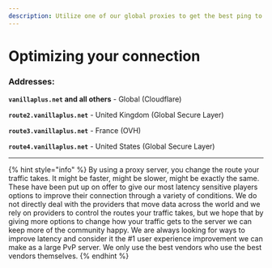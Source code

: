 ```yaml
---
description: Utilize one of our global proxies to get the best ping to Vanilla+.
---
```


# Optimizing your connection

### Addresses:

**`vanillaplus.net` and all others** - Global (Cloudflare)

**`route2.vanillaplus.net`** - United Kingdom (Global Secure Layer)

**`route3.vanillaplus.net`** - France (OVH)

**`route4.vanillaplus.net`** - United States (Global Secure Layer)&#x20;

***

{% hint style="info" %}
By using a proxy server, you change the route your traffic takes. It might be faster, might be slower, might be exactly the same. These have been put up on offer to give our most latency sensitive players options to improve their connection through a variety of conditions. We do not directly deal with the providers that move data across the world and we rely on providers to control the routes your traffic takes, but we hope that by giving more options to change how your traffic gets to the server we can keep more of the community happy. We are always looking for ways to improve latency and consider it the #1 user experience improvement we can make as a large PvP server. We only use the best vendors who use the best vendors themselves.
{% endhint %}
